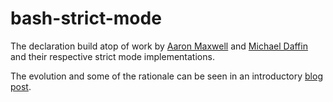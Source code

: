 # bash-strict-mode

The declaration build atop of work by [Aaron Maxwell](http://redsymbol.net/articles/unofficial-bash-strict-mode/)
and [Michael Daffin](https://disconnected.systems/blog/another-bash-strict-mode/) and their respective strict mode implementations.

The evolution and some of the rationale can be seen in an introductory [blog post](https://olivergondza.github.io/2019/10/01/bash-strict-mode.html).
